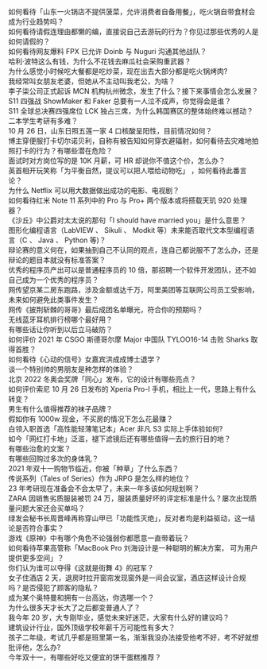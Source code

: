 如何看待「山东一火锅店不提供菠菜，允许消费者自备用餐」，吃火锅自带食材会成为行业趋势吗？  
如何看待请假连理由都懒的编，直接说自己去游玩的行为？你见过那些优秀的人是如何请假的？  
如何看待网友爆料 FPX 已允许 Doinb 与 Nuguri 沟通其他战队？  
哈利·波特这么有钱，为什么不花钱去麻瓜社会采购重武器？  
为什么感觉小时候吃大餐都是吃炒菜，现在出去大部分都是吃火锅烤肉?  
我经常叫女朋友老婆，但她从不主动叫我老公，为啥？  
李子柒公司正式起诉 MCN 机构杭州微念，发生了什么？接下来事情会怎么发展？  
S11 四强战 ShowMaker 和 Faker 总要有一人泣不成声，你觉得会是谁？  
S11 全球总决赛四强席位 LCK 独占三席，为什么韩国赛区的整体始终难以撼动？  
二本学生考研有多难？  
10 月 26 日，山东日照五莲一家 4 口核酸呈阳性，目前情况如何？  
博主穿便服打卡切尔诺贝利，自称有被告知如何穿衣避辐射，如何看待去灾难地拍照打卡的行为？有哪些潜在危险？  
面试时对方岗位写的是 10K 月薪，可 HR 却说你不值这个价，怎么办？  
英首相开玩笑称「为平衡自然，提议可以把人喂给动物吃」 ，如何看待此番言论？  
为什么 Netflix 可以用大数据做出成功的电影、电视剧？  
如何看待红米 Note 11 系列中的 Pro 与 Pro+ 两个版本或将搭载天玑 920 处理器？  
《沙丘》中公爵对太太说的那句「I should have married you」是什么意思？  
图形化编程语言（LabVIEW 、 Sikuli 、 Modkit 等）未来能否取代文本型编程语言（C 、 Java 、 Python 等)？  
辩论赛的意义何在，如果抽到自己不认同的观点，连自己都说服不了怎么办，还是辩论的题目本就没有标准答案？  
优秀的程序员产出可以是普通程序员的 10 倍，那招聘一个软件开发团队，还不如自己成为一个优秀的程序员？  
网传望京某二房东跑路，涉及金额或达千万，阿里美团等互联网公司员工受影响，未来如何避免此类事件发生？  
网传《披荆斩棘的哥哥》最后成团名单曝光，符合你的预期吗？  
无线蓝牙耳机排行榜哪个最好用？  
有哪些话让你听到以后立马破防？  
如何评价 2021 年 CSGO 斯德哥尔摩 Major 中国队 TYLOO16-14 击败 Sharks 取得首胜？  
如何看待《心动的信号》女嘉宾洪成成博士退学？  
谈一个特别帅的男朋友是种怎样的体验？  
北京 2022 冬奥会奖牌「同心」发布，它的设计有哪些亮点？  
如何评价索尼 10 月 26 日发布的 Xperia Pro-I 手机，相比上一代，思路上有什么转变？  
男生有什么值得推荐的袜子品牌？  
假如你有 1000w 现金，不买房的情况下怎么花最赚？  
白领入职首选「高性能轻薄笔记本」Acer 非凡 S3 实际上手体验如何?  
如今「网红打卡地」泛滥，褪下滤镜后还有哪些值得一去的旅行目的地？  
有哪些治愈的文案？  
有哪些回购过多次的身体乳？  
2021 年双十一购物节临近，你被「种草」了什么东西？  
传说系列（Tales of Series）作为 JRPG 是怎么样的地位？  
23 年考研现在准备会不会太早了，未来一年多该如何规划啊？  
ZARA 因销售劣质服装被罚 24 万，服装质量好坏的评定标准是什么？屡次出现质量问题大家还会买单吗？  
绿发会秘书长周晋峰再称穿山甲已「功能性灭绝」，反对者均是利益驱动，这一结论是否符合事实？  
游戏《原神》中有哪个角色不论强弱你都愿意一直带着玩？  
如何看待苹果高管称「MacBook Pro 刘海设计是一种聪明的解决方案， 可为用户提供更多空间」？  
你们认为谁可以夺得《这就是街舞 4》的冠军？  
女子住酒店 2 天，退房时拉开窗帘发现窗外是一间会议室，酒店这样设计合规吗？是否侵犯了顾客的隐私？  
成为某个奥特曼和拥有一台高达，你选哪一个？  
为什么很多天才长大了之后都变普通人了？  
我今年 20 岁，大专刚毕业，感觉未来好迷茫，大家有什么好的建议吗？  
建筑设计行业，国外顶级学校年薪千万可能性有多大？  
孩子二年级，考试几乎都是班里第一名，渐渐我没办法接受他考不好，考不好就想批评他，怎么办?  
今年双十一，有哪些好吃又便宜的饼干蛋糕推荐？  
